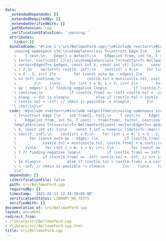 ```yaml
---
data:
  _extendedDependsOn: []
  _extendedRequiredBy: []
  _extendedVerifiedWith: []
  _pathExtension: cpp
  _verificationStatusIcon: ':warning:'
  attributes:
    links: []
  bundledCode: "#line 1 \"src/BellmanFord.cpp\"\n#include <vector>\n#include <algorithm>\n\
    \nusing namespace std;\n\ntemplate<class T>\nstruct Edge {\n    int from{}, to{};\n\
    \    T cost;\n    Edge() = default;\n    Edge(int from, int to, T cost) : from(from),\
    \ to(to), cost(cost) {}\n};\n\ntemplate<class T>\nvector<T> BellmanFord(const\
    \ vector<Edge<T>> &edges, const int V, const int st) {\n\n    const T inf = numeric_limits<T>::max()\
    \ / 2;\n    vector<T> cost(V, inf);\n    cost[st] = 0;\n    for (int i = 0; i\
    \ < V - 1; i++) {\n        for (const auto &e : edges) {\n            if (cost[e.from]\
    \ == inf) continue;\n            cost[e.to] = min(cost[e.to], cost[e.from] + e.cost);\n\
    \        }\n    }\n\n    for (int i = 0; i < V; i++) {\n        for (const auto\
    \ &e : edges) { // finding negative loop\n            if (cost[e.from] == inf)\
    \ continue;\n            if (cost[e.from] == -inf) cost[e.to] = -inf; // src is\
    \ nloop -> dst is nloop\n            else if (cost[e.to] > cost[e.from] + e.cost)\
    \ cost[e.to] = -inf; // chmin is possible -> nloop\n        }\n    }\n\n    return\
    \ cost;\n}\n"
  code: "#include <vector>\n#include <algorithm>\n\nusing namespace std;\n\ntemplate<class\
    \ T>\nstruct Edge {\n    int from{}, to{};\n    T cost;\n    Edge() = default;\n\
    \    Edge(int from, int to, T cost) : from(from), to(to), cost(cost) {}\n};\n\n\
    template<class T>\nvector<T> BellmanFord(const vector<Edge<T>> &edges, const int\
    \ V, const int st) {\n\n    const T inf = numeric_limits<T>::max() / 2;\n    vector<T>\
    \ cost(V, inf);\n    cost[st] = 0;\n    for (int i = 0; i < V - 1; i++) {\n  \
    \      for (const auto &e : edges) {\n            if (cost[e.from] == inf) continue;\n\
    \            cost[e.to] = min(cost[e.to], cost[e.from] + e.cost);\n        }\n\
    \    }\n\n    for (int i = 0; i < V; i++) {\n        for (const auto &e : edges)\
    \ { // finding negative loop\n            if (cost[e.from] == inf) continue;\n\
    \            if (cost[e.from] == -inf) cost[e.to] = -inf; // src is nloop -> dst\
    \ is nloop\n            else if (cost[e.to] > cost[e.from] + e.cost) cost[e.to]\
    \ = -inf; // chmin is possible -> nloop\n        }\n    }\n\n    return cost;\n\
    }\n"
  dependsOn: []
  isVerificationFile: false
  path: src/BellmanFord.cpp
  requiredBy: []
  timestamp: '2021-01-11 12:34:28+09:00'
  verificationStatus: LIBRARY_NO_TESTS
  verifiedWith: []
documentation_of: src/BellmanFord.cpp
layout: document
redirect_from:
- /library/src/BellmanFord.cpp
- /library/src/BellmanFord.cpp.html
title: src/BellmanFord.cpp
---
```

